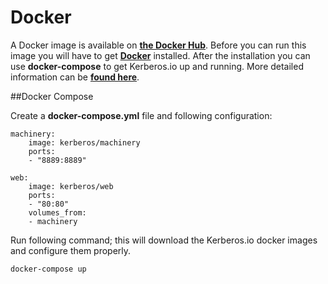 # Docker

A Docker image is available on [**the Docker Hub**](https://hub.docker.com/u/kerberos/). Before you can run this image you will have to get [**Docker**](https://docker.com) installed. After the installation you can use **docker-compose** to get Kerberos.io up and running. More detailed information can be [**found here**](https://blog.cedric.ws/kerberosio-available-on-docker).

##Docker Compose

Create a **docker-compose.yml** file and following configuration:

    machinery:
        image: kerberos/machinery
        ports:
        - "8889:8889"

    web:
        image: kerberos/web
        ports:
        - "80:80"
        volumes_from:
        - machinery

Run following command; this will download the Kerberos.io docker images and configure them properly.

    docker-compose up